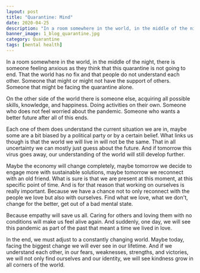 ```yaml
---
layout: post
title: "Quarantine: Mind"
date: 2020-04-25
description: "In a room somewhere in the world, in the middle of the night, there is someone feeling anxious as they think that this quarantine is not..."
banner_image: 1_blog_quarantine.jpg
category: Quarantine
tags: [mental health]
---
```


In a room somewhere in the world, in the middle of the night, there is someone feeling anxious as they think that this quarantine is not going to end. That the world has no fix and that people do not understand each other. Someone that might or might not have the support of others. Someone that might be facing the quarantine alone.

On the other side of the world there is someone else, acquiring all possible skills, knowledge, and happiness. Doing activities on their own. Someone who does not feel worried about the pandemic. Someone who wants a better future after all of this ends.

Each one of them does understand the current situation we are in, maybe some are a bit biased by a political party or by a certain belief. What links us though is that the world we will live in will not be the same. That in all uncertainty we can mostly just guess about the future. And if tomorrow this virus goes away, our understanding of the world will still develop further.

Maybe the economy will change completely, maybe tomorrow we decide to engage more with sustainable solutions, maybe tomorrow we reconnect with an old friend. What is sure is that we are present at this moment, at this specific point of time. And is for that reason that working on ourselves is really important. Because we have a chance not to only reconnect with the people we love but also with ourselves. Find what we love, what we don't, change for the better, get out of a bad mental state.

Because empathy will save us all. Caring for others and loving them with no conditions will make us feel alive again. And suddenly, one day, we will see this pandemic as part of the past that meant a time we lived in love.

In the end, we must adjust to a constantly changing world. Maybe today, facing the biggest change we will ever see in our lifetime. And if we understand each other, in our fears, weaknesses, strengths, and victories, we will not only find ourselves and our identity, we will see kindness grow in all corners of the world. 